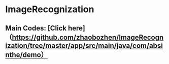 # ImageRecognization
## Main Codes: [Click here]（https://github.com/zhaobozhen/ImageRecognization/tree/master/app/src/main/java/com/absinthe/demo）
